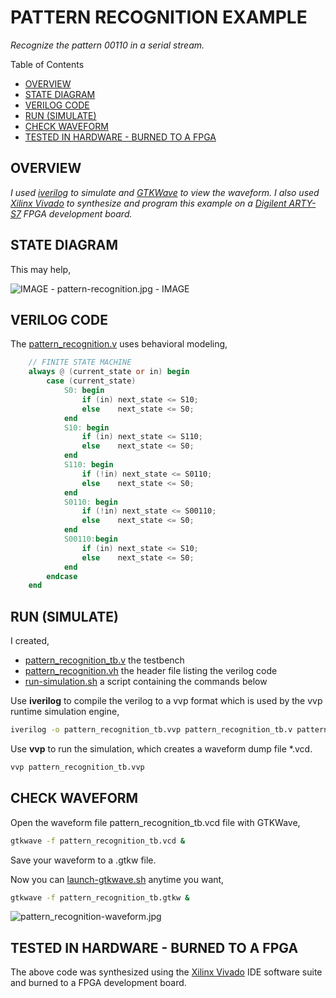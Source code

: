 # PATTERN RECOGNITION EXAMPLE

_Recognize the pattern 00110 in a serial stream._

Table of Contents

* [OVERVIEW](https://github.com/JeffDeCola/my-verilog-examples/tree/master/sequential-logic/finite-state-machines/pattern_recognition#overview)
* [STATE DIAGRAM](https://github.com/JeffDeCola/my-verilog-examples/tree/master/sequential-logic/finite-state-machines/pattern_recognition#state-diagram)
* [VERILOG CODE](https://github.com/JeffDeCola/my-verilog-examples/tree/master/sequential-logic/finite-state-machines/pattern_recognition#verilog-code)
* [RUN (SIMULATE)](https://github.com/JeffDeCola/my-verilog-examples/tree/master/sequential-logic/finite-state-machines/pattern_recognition#run-simulate)
* [CHECK WAVEFORM](https://github.com/JeffDeCola/my-verilog-examples/tree/master/sequential-logic/finite-state-machines/pattern_recognition#check-waveform)
* [TESTED IN HARDWARE - BURNED TO A FPGA](https://github.com/JeffDeCola/my-verilog-examples/tree/master/sequential-logic/finite-state-machines/pattern_recognition#tested-in-hardware---burned-to-a-fpga)

## OVERVIEW

_I used
[iverilog](https://github.com/JeffDeCola/my-cheat-sheets/tree/master/hardware/tools/simulation/iverilog-cheat-sheet)
to simulate and
[GTKWave](https://github.com/JeffDeCola/my-cheat-sheets/tree/master/hardware/tools/simulation/gtkwave-cheat-sheet)
to view the waveform. I also used
[Xilinx Vivado](https://github.com/JeffDeCola/my-cheat-sheets/tree/master/hardware/tools/synthesis/xilinx-vivado-cheat-sheet)
to synthesize and program this example on a
[Digilent ARTY-S7](https://github.com/JeffDeCola/my-cheat-sheets/tree/master/hardware/development/fpga-development-boards/digilent-arty-s7-cheat-sheet)
FPGA development board._

## STATE DIAGRAM

This may help,

![IMAGE - pattern-recognition.jpg - IMAGE](../../../docs/pics/pattern-recognition.jpg)

## VERILOG CODE

The
[pattern_recognition.v](https://github.com/JeffDeCola/my-verilog-examples/blob/master/sequential-logic/finite-state-machines/pattern_recognition/pattern_recognition.v)
uses behavioral modeling,

```verilog
    // FINITE STATE MACHINE
    always @ (current_state or in) begin
        case (current_state)
            S0: begin
                if (in) next_state <= S10;
                else    next_state <= S0;
            end
            S10: begin
                if (in) next_state <= S110;
                else    next_state <= S0;
            end
            S110: begin
                if (!in) next_state <= S0110;
                else    next_state <= S0;
            end
            S0110: begin
                if (!in) next_state <= S00110;
                else    next_state <= S0;
            end
            S00110:begin
                if (in) next_state <= S10;
                else    next_state <= S0;
            end
        endcase
    end
```

## RUN (SIMULATE)

I created,

* [pattern_recognition_tb.v](https://github.com/JeffDeCola/my-verilog-examples/blob/master/sequential-logic/finite-state-machines/pattern_recognition/pattern_recognition_tb.v)
  the testbench
* [pattern_recognition.vh](https://github.com/JeffDeCola/my-verilog-examples/blob/master/sequential-logic/finite-state-machines/pattern_recognition/pattern_recognition.vh)
  the header file listing the verilog code
* [run-simulation.sh](https://github.com/JeffDeCola/my-verilog-examples/blob/master/sequential-logic/finite-state-machines/pattern_recognition/run-simulation.sh)
  a script containing the commands below

Use **iverilog** to compile the verilog to a vvp format
which is used by the vvp runtime simulation engine,

```bash
iverilog -o pattern_recognition_tb.vvp pattern_recognition_tb.v pattern_recognition.vh
```

Use **vvp** to run the simulation, which creates a waveform dump file *.vcd.

```bash
vvp pattern_recognition_tb.vvp
```

## CHECK WAVEFORM

Open the waveform file pattern_recognition_tb.vcd file with GTKWave,

```bash
gtkwave -f pattern_recognition_tb.vcd &
```

Save your waveform to a .gtkw file.

Now you can
[launch-gtkwave.sh](https://github.com/JeffDeCola/my-verilog-examples/blob/master/launch-GTKWave-script/launch-gtkwave.sh)
anytime you want,

```bash
gtkwave -f pattern_recognition_tb.gtkw &
```

![pattern_recognition-waveform.jpg](../../../docs/pics/pattern_recognition-waveform.jpg)

## TESTED IN HARDWARE - BURNED TO A FPGA

The above code was synthesized using the
[Xilinx Vivado](https://github.com/JeffDeCola/my-cheat-sheets/tree/master/hardware/tools/synthesis/xilinx-vivado-cheat-sheet)
IDE software suite and burned to a FPGA development board.
